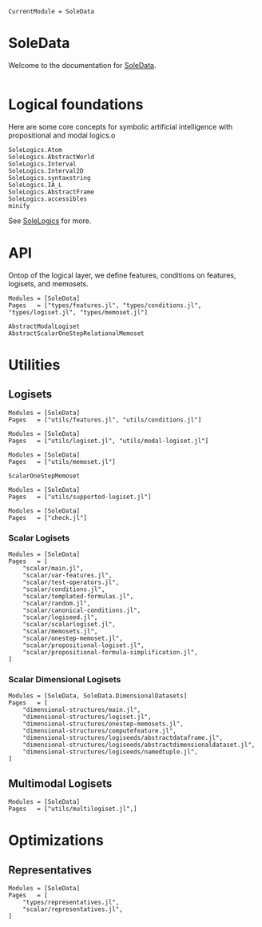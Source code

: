 ```@meta
CurrentModule = SoleData
```

# SoleData

Welcome to the documentation for [SoleData](https://github.com/aclai-lab/SoleData.jl).

```@index
```

# Logical foundations

Here are some core concepts for symbolic artificial intelligence with propositional and modal logics.o

```@docs
SoleLogics.Atom
SoleLogics.AbstractWorld
SoleLogics.Interval
SoleLogics.Interval2D
SoleLogics.syntaxstring
SoleLogics.IA_L
SoleLogics.AbstractFrame
SoleLogics.accessibles
minify
```

See [SoleLogics](https://github.com/aclai-lab/SoleLogics.jl) for more.

# API

Ontop of the logical layer, we define features, conditions on features, logisets, and memosets.
```@autodocs
Modules = [SoleData]
Pages   = ["types/features.jl", "types/conditions.jl", "types/logiset.jl", "types/memoset.jl"]
```

```@docs
AbstractModalLogiset
AbstractScalarOneStepRelationalMemoset
```

# Utilities
## Logisets

```@autodocs
Modules = [SoleData]
Pages   = ["utils/features.jl", "utils/conditions.jl"]
```

```@autodocs
Modules = [SoleData]
Pages   = ["utils/logiset.jl", "utils/modal-logiset.jl"]
```
```@autodocs
Modules = [SoleData]
Pages   = ["utils/memoset.jl"]
```

```@docs
ScalarOneStepMemoset
```

```@autodocs
Modules = [SoleData]
Pages   = ["utils/supported-logiset.jl"]
```

```@autodocs
Modules = [SoleData]
Pages   = ["check.jl"]
```

### Scalar Logisets


```@autodocs
Modules = [SoleData]
Pages   = [
	"scalar/main.jl",
	"scalar/var-features.jl",
	"scalar/test-operators.jl",
	"scalar/conditions.jl",
	"scalar/templated-formulas.jl",
	"scalar/random.jl",
	"scalar/canonical-conditions.jl",
	"scalar/logiseed.jl",
	"scalar/scalarlogiset.jl",
	"scalar/memosets.jl",
	"scalar/onestep-memoset.jl",
	"scalar/propositional-logiset.jl",
	"scalar/propositional-formula-simplification.jl",
]
```

### Scalar Dimensional Logisets

```@autodocs
Modules = [SoleData, SoleData.DimensionalDatasets]
Pages   = [
	"dimensional-structures/main.jl",
	"dimensional-structures/logiset.jl",
	"dimensional-structures/onestep-memosets.jl",
	"dimensional-structures/computefeature.jl",
	"dimensional-structures/logiseeds/abstractdataframe.jl",
	"dimensional-structures/logiseeds/abstractdimensionaldataset.jl",
	"dimensional-structures/logiseeds/namedtuple.jl",
]
```

## Multimodal Logisets

```@autodocs
Modules = [SoleData]
Pages   = ["utils/multilogiset.jl",]
```

<!-- ## MLJ Integration

```@autodocs
Modules = [SoleData]
Pages   = ["types/logiset-MLJ-interface.jl",]
``` -->

# Optimizations
## Representatives

```@autodocs
Modules = [SoleData]
Pages   = [
	"types/representatives.jl",
	"scalar/representatives.jl",
]
```
